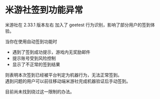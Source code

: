 # 米游社签到功能异常

米游社在 2.33.1 版本左右 加入了 geetest 行为识别，影响了部分用户的签到体验。

当你在使用自动签到功能时

* 遇到了签到成功提示，游戏内无奖励邮件
* 提示账号受到风险控制
* 显示了不正常的签到结果

则表明本次签到已经被平台判定为机器行为，无法正常签到。  
遇到问题的用户可以前往移动端米游社完成机器验证后手动签到。

目前尚未找到绕过这一限制的办法。